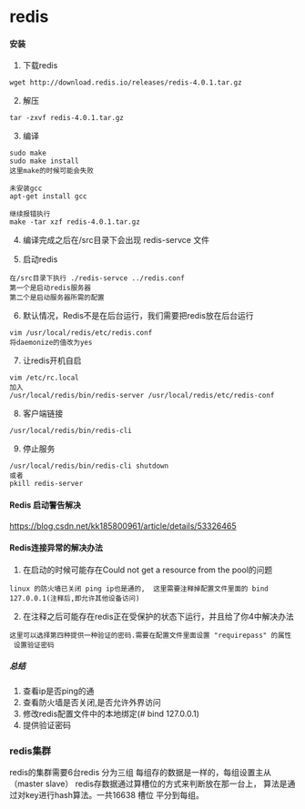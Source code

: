 # redis 

#### 安装
1. 下载redis
```
wget http://download.redis.io/releases/redis-4.0.1.tar.gz
```
2. 解压
```
tar -zxvf redis-4.0.1.tar.gz
```
3. 编译
```
sudo make
sudo make install
这里make的时候可能会失败  
```
```
未安装gcc  
apt-get install gcc
```
```
继续报错执行 
make -tar xzf redis-4.0.1.tar.gz
```
4. 编译完成之后在/src目录下会出现 redis-servce 文件

5. 启动redis 
```
在/src目录下执行 ./redis-servce ../redis.conf
第一个是启动redis服务器
第二个是启动服务器所需的配置
```
6. 默认情况，Redis不是在后台运行，我们需要把redis放在后台运行
```
vim /usr/local/redis/etc/redis.conf
将daemonize的值改为yes
```
7. 让redis开机自启
```
vim /etc/rc.local
加入
/usr/local/redis/bin/redis-server /usr/local/redis/etc/redis-conf
```
8. 客户端链接
```
/usr/local/redis/bin/redis-cli 
```
9. 停止服务
```
/usr/local/redis/bin/redis-cli shutdown
或者
pkill redis-server
```


#### Redis 启动警告解决 
https://blog.csdn.net/kk185800961/article/details/53326465

#### Redis连接异常的解决办法
1. 在启动的时候可能存在Could not get a resource from the pool的问题  
```
linux 的防火墙已关闭 ping ip也是通的,  这里需要注释掉配置文件里面的 bind 127.0.0.1(注释后,即允许其他设备访问)
```
2. 在注释之后可能存在redis正在受保护的状态下运行，并且给了你4中解决办法 
```
这里可以选择第四种提供一种验证的密码.需要在配置文件里面设置 "requirepass" 的属性  设置验证密码
```
##### 总结
1. 查看ip是否ping的通
2. 查看防火墙是否关闭,是否允许外界访问
3. 修改redis配置文件中的本地绑定(# bind 127.0.0.1)
4. 提供验证密码

### redis集群

redis的集群需要6台redis 分为三组 每组存的数据是一样的，每组设置主从（master slave） redis存数据通过算槽位的方式来判断放在那一台上，
算法是通过对key进行hash算法。一共16638 槽位 平分到每组。




